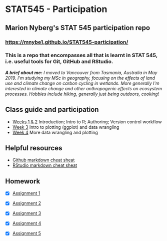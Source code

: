 # STAT545 - Participation
## Marion Nyberg's STAT 545 participation repo
### https://mnybe1.github.io/STAT545-participation/
### This is a repo that encompasses all that is learnt in STAT 545, i.e. useful tools for Git, GitHub and RStudio.
*__A brief about me:__ I moved to Vancouver from Tasmania, Australia in May 2019. I'm studying my MSc in geography, focusing on the effects of land use and climate change on carbon cycling in wetlands. More generally I'm interested in climate change and other anthropogenic effects on ecosystem processes. Hobbies include hiking, generally just being outdoors, cooking!*



## Class guide and participation
* [Weeks 1 & 2](https://github.com/mnybe1/STAT545-participation/tree/master/Weeks%201_%26_2)
Introduction; Intro to R; Authoring; Version control workflow
* [Week 3](https://github.com/mnybe1/STAT545-participation/tree/master/Week%203)
Intro to plotting (ggplot) and data wrangling
* [Week 4](https://github.com/mnybe1/STAT545-participation/tree/master/Week%204)
More data wrangling and plotting 

## Helpful resources
* [Github markdown cheat sheat](https://guides.github.com/pdfs/markdown-cheatsheet-online.pdf)
* [RStudio markdown cheat sheat](https://www.rstudio.com/wp-content/uploads/2015/02/rmarkdown-cheatsheet.pdf)

## Homework
- [x] [Assignment 1](https://github.com/mnybe1/STAT545-participation/blob/master/README.md)

- [x] [Assignment 2](https://stat545-ubc-hw-2019-20.github.io/stat545-hw-mnybe1hw02/hw02.html)

- [x] [Assignment 3](https://stat545-ubc-hw-2019-20.github.io/stat545-hw-mnybe1/hw03/hw03_dplyrggplot.html)

- [x] [Assignment 4](https://stat545-ubc-hw-2019-20.github.io/stat545-hw-mnybe1/hw04/hw04.html)

- [x] [Assignment 5](https://stat545-ubc-hw-2019-20.github.io/stat545-hw-mnybe1/hw05/hw05.html)



